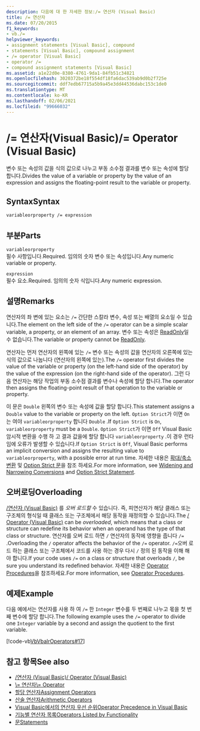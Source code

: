 ```yaml
---
description: 다음에 대 한 자세한 정보:/= 연산자 (Visual Basic)
title: /= 연산자
ms.date: 07/20/2015
f1_keywords:
- vb./=
helpviewer_keywords:
- assignment statements [Visual Basic], compound
- statements [Visual Basic], compound assignment
- /= operator [Visual Basic]
- operator /=
- compound assignment statements [Visual Basic]
ms.assetid: a1e22d0e-8380-4761-9da1-84fb51c34821
ms.openlocfilehash: 3020372be18f554df18fa6dac539ab9d0b2f725e
ms.sourcegitcommit: ddf7edb67715a5b9a45e3dd44536dabc153c1de0
ms.translationtype: MT
ms.contentlocale: ko-KR
ms.lasthandoff: 02/06/2021
ms.locfileid: "99666032"
---
```

# <a name="-operator-visual-basic"></a><span data-ttu-id="82202-103">/= 연산자(Visual Basic)</span><span class="sxs-lookup"><span data-stu-id="82202-103">/= Operator (Visual Basic)</span></span>

<span data-ttu-id="82202-104">변수 또는 속성의 값을 식의 값으로 나누고 부동 소수점 결과를 변수 또는 속성에 할당 합니다.</span><span class="sxs-lookup"><span data-stu-id="82202-104">Divides the value of a variable or property by the value of an expression and assigns the floating-point result to the variable or property.</span></span>  
  
## <a name="syntax"></a><span data-ttu-id="82202-105">Syntax</span><span class="sxs-lookup"><span data-stu-id="82202-105">Syntax</span></span>  
  
```vb  
variableorproperty /= expression  
```  
  
## <a name="parts"></a><span data-ttu-id="82202-106">부분</span><span class="sxs-lookup"><span data-stu-id="82202-106">Parts</span></span>  

 `variableorproperty`  
 <span data-ttu-id="82202-107">필수 사항입니다.</span><span class="sxs-lookup"><span data-stu-id="82202-107">Required.</span></span> <span data-ttu-id="82202-108">임의의 숫자 변수 또는 속성입니다.</span><span class="sxs-lookup"><span data-stu-id="82202-108">Any numeric variable or property.</span></span>  
  
 `expression`  
 <span data-ttu-id="82202-109">필수 요소.</span><span class="sxs-lookup"><span data-stu-id="82202-109">Required.</span></span> <span data-ttu-id="82202-110">임의의 숫자 식입니다.</span><span class="sxs-lookup"><span data-stu-id="82202-110">Any numeric expression.</span></span>  
  
## <a name="remarks"></a><span data-ttu-id="82202-111">설명</span><span class="sxs-lookup"><span data-stu-id="82202-111">Remarks</span></span>  

 <span data-ttu-id="82202-112">연산자의 좌 변에 있는 요소는 `/=` 간단한 스칼라 변수, 속성 또는 배열의 요소일 수 있습니다.</span><span class="sxs-lookup"><span data-stu-id="82202-112">The element on the left side of the `/=` operator can be a simple scalar variable, a property, or an element of an array.</span></span> <span data-ttu-id="82202-113">변수 또는 속성은 [ReadOnly](../modifiers/readonly.md)일 수 없습니다.</span><span class="sxs-lookup"><span data-stu-id="82202-113">The variable or property cannot be [ReadOnly](../modifiers/readonly.md).</span></span>  
  
 <span data-ttu-id="82202-114">연산자는 먼저 연산자의 왼쪽에 있는 `/=` 변수 또는 속성의 값을 연산자의 오른쪽에 있는 식의 값으로 나눕니다 (연산자의 왼쪽에 있는).</span><span class="sxs-lookup"><span data-stu-id="82202-114">The `/=` operator first divides the value of the variable or property (on the left-hand side of the operator) by the value of the expression (on the right-hand side of the operator).</span></span> <span data-ttu-id="82202-115">그런 다음 연산자는 해당 작업의 부동 소수점 결과를 변수나 속성에 할당 합니다.</span><span class="sxs-lookup"><span data-stu-id="82202-115">The operator then assigns the floating-point result of that operation to the variable or property.</span></span>  
  
 <span data-ttu-id="82202-116">이 문은 `Double` 왼쪽의 변수 또는 속성에 값을 할당 합니다.</span><span class="sxs-lookup"><span data-stu-id="82202-116">This statement assigns a `Double` value to the variable or property on the left.</span></span> <span data-ttu-id="82202-117">`Option Strict`가 이면 `On` 는 여야 `variableorproperty` 합니다 `Double` .</span><span class="sxs-lookup"><span data-stu-id="82202-117">If `Option Strict` is `On`, `variableorproperty` must be a `Double`.</span></span> <span data-ttu-id="82202-118">`Option Strict`가 이면 `Off` Visual Basic 암시적 변환을 수행 하 고 결과 값을에 할당 합니다 `variableorproperty` .이 경우 런타임에 오류가 발생할 수 있습니다.</span><span class="sxs-lookup"><span data-stu-id="82202-118">If `Option Strict` is `Off`, Visual Basic performs an implicit conversion and assigns the resulting value to `variableorproperty`, with a possible error at run time.</span></span> <span data-ttu-id="82202-119">자세한 내용은 [확대/축소 변환](../../programming-guide/language-features/data-types/widening-and-narrowing-conversions.md) 및 [Option Strict 문](../statements/option-strict-statement.md)을 참조 하세요.</span><span class="sxs-lookup"><span data-stu-id="82202-119">For more information, see [Widening and Narrowing Conversions](../../programming-guide/language-features/data-types/widening-and-narrowing-conversions.md) and [Option Strict Statement](../statements/option-strict-statement.md).</span></span>  
  
## <a name="overloading"></a><span data-ttu-id="82202-120">오버로딩</span><span class="sxs-lookup"><span data-stu-id="82202-120">Overloading</span></span>  

 <span data-ttu-id="82202-121">[/연산자 (Visual Basic)](floating-point-division-operator.md) 를 *오버 로드할* 수 있습니다. 즉, 피연산자가 해당 클래스 또는 구조체의 형식일 때 클래스 또는 구조체에서 해당 동작을 재정의할 수 있습니다.</span><span class="sxs-lookup"><span data-stu-id="82202-121">The [/ Operator (Visual Basic)](floating-point-division-operator.md) can be *overloaded*, which means that a class or structure can redefine its behavior when an operand has the type of that class or structure.</span></span> <span data-ttu-id="82202-122">연산자를 오버 로드 하면 `/` 연산자의 동작에 영향을 줍니다 `/=` .</span><span class="sxs-lookup"><span data-stu-id="82202-122">Overloading the `/` operator affects the behavior of the `/=` operator.</span></span> <span data-ttu-id="82202-123">`/=`오버 로드 하는 클래스 또는 구조체에서 코드를 사용 하는 경우 다시 `/` 정의 된 동작을 이해 해야 합니다.</span><span class="sxs-lookup"><span data-stu-id="82202-123">If your code uses `/=` on a class or structure that overloads `/`, be sure you understand its redefined behavior.</span></span> <span data-ttu-id="82202-124">자세한 내용은 [Operator Procedures](../../programming-guide/language-features/procedures/operator-procedures.md)을 참조하세요.</span><span class="sxs-lookup"><span data-stu-id="82202-124">For more information, see [Operator Procedures](../../programming-guide/language-features/procedures/operator-procedures.md).</span></span>  
  
## <a name="example"></a><span data-ttu-id="82202-125">예제</span><span class="sxs-lookup"><span data-stu-id="82202-125">Example</span></span>  

 <span data-ttu-id="82202-126">다음 예에서는 연산자를 사용 하 여 `/=` 한 `Integer` 변수를 두 번째로 나누고 몫을 첫 번째 변수에 할당 합니다.</span><span class="sxs-lookup"><span data-stu-id="82202-126">The following example uses the `/=` operator to divide one `Integer` variable by a second and assign the quotient to the first variable.</span></span>  
  
 [!code-vb[VbVbalrOperators#17](~/samples/snippets/visualbasic/VS_Snippets_VBCSharp/VbVbalrOperators/VB/Class1.vb#17)]  
  
## <a name="see-also"></a><span data-ttu-id="82202-127">참고 항목</span><span class="sxs-lookup"><span data-stu-id="82202-127">See also</span></span>

- [<span data-ttu-id="82202-128">/연산자 (Visual Basic)</span><span class="sxs-lookup"><span data-stu-id="82202-128">/ Operator (Visual Basic)</span></span>](floating-point-division-operator.md)
- [<span data-ttu-id="82202-129">\\= 연산자</span><span class="sxs-lookup"><span data-stu-id="82202-129">\\= Operator</span></span>](integer-division-assignment-operator.md)
- [<span data-ttu-id="82202-130">할당 연산자</span><span class="sxs-lookup"><span data-stu-id="82202-130">Assignment Operators</span></span>](assignment-operators.md)
- [<span data-ttu-id="82202-131">산술 연산자</span><span class="sxs-lookup"><span data-stu-id="82202-131">Arithmetic Operators</span></span>](arithmetic-operators.md)
- [<span data-ttu-id="82202-132">Visual Basic에서의 연산자 우선 순위</span><span class="sxs-lookup"><span data-stu-id="82202-132">Operator Precedence in Visual Basic</span></span>](operator-precedence.md)
- [<span data-ttu-id="82202-133">기능별 연산자 목록</span><span class="sxs-lookup"><span data-stu-id="82202-133">Operators Listed by Functionality</span></span>](operators-listed-by-functionality.md)
- [<span data-ttu-id="82202-134">문</span><span class="sxs-lookup"><span data-stu-id="82202-134">Statements</span></span>](../../programming-guide/language-features/statements.md)
